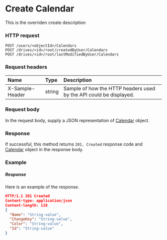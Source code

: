 # Create Calendar

This is the overriden create description
### HTTP request
```http
POST /users/<objectId>/Calendars
POST /drives/<id>/root/createdByUser/Calendars
POST /drives/<id>/root/lastModifiedByUser/Calendars

```
### Request headers
| Name       | Type | Description|
|:---------------|:--------|:----------|
| X-Sample-Header  | string  | Sample of how the HTTP headers used by the API could be displayed.|

### Request body
In the request body, supply a JSON representation of [Calendar](../resources/calendar.md) object.


### Response
If successful, this method returns `201, Created` response code and [Calendar](../resources/calendar.md) object in the response body.

### Example
##### Response
Here is an example of the response.
```json
HTTP/1.1 201 Created
Content-type: application/json
Content-length: 110
{
  "Name": "String-value",
  "ChangeKey": "String-value",
  "Color": "String-value",
  "Id": "String-value"
}
```
